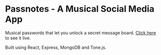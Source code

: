 # Passnotes - A Musical Social Media App

Musical passwords that let you unlock a secret message board. [Click here](https://passnotes.herokuapp.com/) to see it live.

Built using React, Express, MongoDB and Tone.js.
